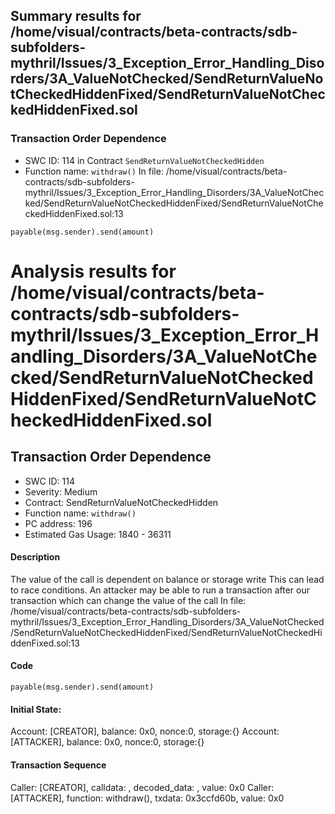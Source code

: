 ## Summary results for /home/visual/contracts/beta-contracts/sdb-subfolders-mythril/Issues/3_Exception_Error_Handling_Disorders/3A_ValueNotChecked/SendReturnValueNotCheckedHiddenFixed/SendReturnValueNotCheckedHiddenFixed.sol
### Transaction Order Dependence
- SWC ID: 114 in Contract `SendReturnValueNotCheckedHidden`
- Function name: `withdraw()`
In file: /home/visual/contracts/beta-contracts/sdb-subfolders-mythril/Issues/3_Exception_Error_Handling_Disorders/3A_ValueNotChecked/SendReturnValueNotCheckedHiddenFixed/SendReturnValueNotCheckedHiddenFixed.sol:13
```
payable(msg.sender).send(amount)
```
# Analysis results for /home/visual/contracts/beta-contracts/sdb-subfolders-mythril/Issues/3_Exception_Error_Handling_Disorders/3A_ValueNotChecked/SendReturnValueNotCheckedHiddenFixed/SendReturnValueNotCheckedHiddenFixed.sol

## Transaction Order Dependence
- SWC ID: 114
- Severity: Medium
- Contract: SendReturnValueNotCheckedHidden
- Function name: `withdraw()`
- PC address: 196
- Estimated Gas Usage: 1840 - 36311

#### Description

The value of the call is dependent on balance or storage write
This can lead to race conditions. An attacker may be able to run a transaction after our transaction which can change the value of the call
In file: /home/visual/contracts/beta-contracts/sdb-subfolders-mythril/Issues/3_Exception_Error_Handling_Disorders/3A_ValueNotChecked/SendReturnValueNotCheckedHiddenFixed/SendReturnValueNotCheckedHiddenFixed.sol:13

#### Code

```
payable(msg.sender).send(amount)
```

#### Initial State:

Account: [CREATOR], balance: 0x0, nonce:0, storage:{}
Account: [ATTACKER], balance: 0x0, nonce:0, storage:{}

#### Transaction Sequence

Caller: [CREATOR], calldata: , decoded_data: , value: 0x0
Caller: [ATTACKER], function: withdraw(), txdata: 0x3ccfd60b, value: 0x0


